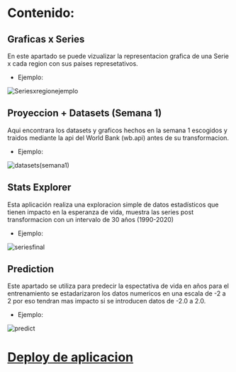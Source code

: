 # Contenido:

## Graficas x Series
En este apartado se puede vizualizar la representacion grafica de una Serie x cada region con sus  paises represetativos.

- Ejemplo:

![Seriesxregionejemplo](https://user-images.githubusercontent.com/93687273/196831897-d3f62244-d8bd-42fb-8fa9-880843149adb.png)

## Proyeccion + Datasets (Semana 1)
Aqui encontrara los datasets y graficos hechos en la semana 1 escogidos y traidos mediante la api del World Bank (wb.api) antes de su transformacion.

- Ejemplo:

![datasets(semana1)](https://user-images.githubusercontent.com/93687273/196832270-ee658f09-7062-4297-a40d-5f5d6082d298.png)

## Stats Explorer
Esta aplicación realiza una exploracion simple de datos estadísticos que tienen impacto en la esperanza de vida, muestra las series
post transformacion con un intervalo de 30 años (1990-2020)

- Ejemplo:

![seriesfinal](https://user-images.githubusercontent.com/93687273/196832479-b2e36596-3774-4dc8-8b4e-0fd11896e536.png)

## Prediction
Este apartado se utiliza para predecir la espectativa de vida en años para el entrenamiento se estadarizaron los datos numericos en una escala de  -2 a 2 por eso tendran mas impacto si se introducen  datos de -2.0 a 2.0.

- Ejemplo:

![predict](https://user-images.githubusercontent.com/93687273/196829652-3e0ba988-7e68-4b50-bc89-f5fdc0466781.png)


# [Deploy de aplicacion ](https://brakions-streamlit-test-app-ifwq1h.streamlitapp.com/)



